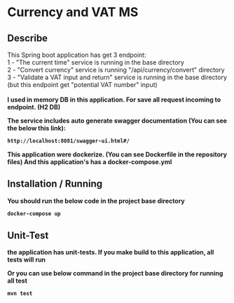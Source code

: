 # Currency and VAT MS

## Describe

This Spring boot application has get 3 endpoint:<br/>
  1 - "The current time" service is running in the base directory<br/>
  2 - "Convert currency" service is running "/api/currency/convert" directory<br/>
  3 - "Validate a VAT input and return" service is running in the base directory (but this endpoint get "potential VAT number" input)<br/>
  <br/>
  <b>I used in memory DB in this application. For save all request incoming to endpoint. (H2 DB) <b>
  
  The service includes auto generate swagger documentation (You can see the below this link):
  ```bash
http://localhost:8081/swagger-ui.html#/
```
This application were dockerize. (You can see Dockerfile in the repository files) And this application's has a docker-compose.yml

## Installation / Running
You should run the below code in the project base directory 
```bash
docker-compose up
```

## Unit-Test

the application has unit-tests. If you make build to this application, all tests will run

Or you can use below command in the project base directory for running all test

  ```bash
mvn test
```
